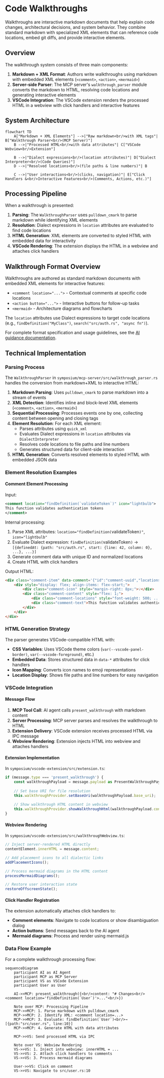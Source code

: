 # Code Walkthroughs

Walkthroughs are interactive markdown documents that help explain code changes, architectural decisions, and system behavior. They combine standard markdown with specialized XML elements that can reference code locations, embed git diffs, and provide interactive elements.

## Overview

The walkthrough system consists of three main components:

1. **Markdown + XML Format**: Authors write walkthroughs using markdown with embedded XML elements (`<comment>`, `<action>`, `<mermaid>`)
2. **Server-side Parser**: The MCP server's `walkthrough_parser` module converts the markdown to HTML, resolving code locations and generating interactive elements
3. **VSCode Integration**: The VSCode extension renders the processed HTML in a webview with click handlers and interactive features

## System Architecture

```mermaid
flowchart TD
    A["Markdown + XML Elements"] -->|"Raw markdown<br/>with XML tags"| B["Walkthrough Parser<br/>(MCP Server)"]
    B -->|"Processed HTML<br/>with data attributes"| C["VSCode Webview<br/>Extension"]
    
    B -->|"Dialect expressions<br/>(location attributes)"| D["Dialect Interpreter<br/>(Code Queries)"]
    D -->|"Resolved locations<br/>(file paths & line numbers)"| B
    
    C -->|"User interactions<br/>(clicks, navigation)"| E["Click Handlers &<br/>Interactive Features<br/>(Comments, Actions, etc.)"]
```

## Processing Pipeline

When a walkthrough is presented:

1. **Parsing**: The `WalkthroughParser` uses `pulldown_cmark` to parse markdown while identifying XML elements
2. **Resolution**: Dialect expressions in `location` attributes are evaluated to find code locations
3. **HTML Generation**: XML elements are converted to styled HTML with embedded data for interactivity
4. **VSCode Rendering**: The extension displays the HTML in a webview and attaches click handlers

## Walkthrough Format Overview

Walkthroughs are authored as standard markdown documents with embedded XML elements for interactive features:

- `<comment location="...">` - Contextual comments at specific code locations
- `<action button="...">` - Interactive buttons for follow-up tasks
- `<mermaid>` - Architecture diagrams and flowcharts

The `location` attributes use Dialect expressions to target code locations (e.g., `findDefinition("MyClass")`, `search("src/auth.rs", "async fn")`).

For complete format specification and usage guidelines, see the [AI guidance documentation](../../guidance.md).

## Technical Implementation

### Parsing Process

The `WalkthroughParser` in `symposium/mcp-server/src/walkthrough_parser.rs` handles the conversion from markdown+XML to interactive HTML:

1. **Markdown Parsing**: Uses `pulldown_cmark` to parse markdown into a stream of events
2. **XML Detection**: Identifies inline and block-level XML elements (`<comment>`, `<action>`, `<mermaid>`)
3. **Sequential Processing**: Processes events one by one, collecting content between opening and closing tags
4. **Element Resolution**: For each XML element:
   - Parses attributes using `quick_xml`
   - Evaluates Dialect expressions in `location` attributes via `DialectInterpreter`
   - Resolves code locations to file paths and line numbers
   - Generates structured data for client-side interaction
5. **HTML Generation**: Converts resolved elements to styled HTML with embedded JSON data

### Element Resolution Examples

#### Comment Element Processing

Input:
```xml
<comment location="findDefinition(`validateToken`)" icon="lightbulb">
This function validates authentication tokens
</comment>
```

Internal processing:
1. Parse XML attributes: `location="findDefinition(`validateToken`)"`, `icon="lightbulb"`
2. Evaluate Dialect expression: `findDefinition(`validateToken`)` → `[{definedAt: {path: "src/auth.rs", start: {line: 42, column: 0}, ...}, ...}]`
3. Generate comment data with unique ID and normalized locations
4. Create HTML with click handlers

Output HTML:
```html
<div class="comment-item" data-comment='{"id":"comment-uuid","locations":[{"path":"src/auth.rs","line":42,"column":0,...}],"comment":["This function validates authentication tokens"]}' style="cursor: pointer; border: 1px solid var(--vscode-panel-border); ...">
    <div style="display: flex; align-items: flex-start;">
        <div class="comment-icon" style="margin-right: 8px;">💡</div>
        <div class="comment-content" style="flex: 1;">
            <div class="comment-locations" style="font-weight: 500; ...">src/auth.rs:42</div>
            <div class="comment-text">This function validates authentication tokens</div>
        </div>
    </div>
</div>
```

### HTML Generation Strategy

The parser generates VSCode-compatible HTML with:

- **CSS Variables**: Uses VSCode theme colors (`var(--vscode-panel-border)`, `var(--vscode-foreground)`, etc.)
- **Embedded Data**: Stores structured data in `data-*` attributes for click handlers
- **Icon Mapping**: Converts icon names to emoji representations
- **Location Display**: Shows file paths and line numbers for easy navigation

### VSCode Integration

#### Message Flow

1. **MCP Tool Call**: AI agent calls `present_walkthrough` with markdown content
2. **Server Processing**: MCP server parses and resolves the walkthrough to HTML
3. **Extension Delivery**: VSCode extension receives processed HTML via IPC message
4. **Webview Rendering**: Extension injects HTML into webview and attaches handlers

#### Extension Implementation

In `symposium/vscode-extension/src/extension.ts`:
```typescript
if (message.type === 'present_walkthrough') {
    const walkthroughPayload = message.payload as PresentWalkthroughPayload;
    
    // Set base URI for file resolution
    this.walkthroughProvider.setBaseUri(walkthroughPayload.base_uri);
    
    // Show walkthrough HTML content in webview
    this.walkthroughProvider.showWalkthroughHtml(walkthroughPayload.content);
}
```

#### Webview Rendering

In `symposium/vscode-extension/src/walkthroughWebview.ts`:
```typescript
// Inject server-rendered HTML directly
contentElement.innerHTML = message.content;

// Add placement icons to all dialectic links
addPlacementIcons();

// Process mermaid diagrams in the HTML content  
processMermaidDiagrams();

// Restore user interaction state
restoreOffscreenState();
```

#### Click Handler Registration

The extension automatically attaches click handlers to:

- **Comment elements**: Navigate to code locations or show disambiguation dialog
- **Action buttons**: Send messages back to the AI agent
- **Mermaid diagrams**: Process and render using mermaid.js

### Data Flow Example

For a complete walkthrough processing flow:

```mermaid
sequenceDiagram
    participant AI as AI Agent
    participant MCP as MCP Server
    participant VS as VSCode Extension
    participant User as User

    AI->>MCP: present_walkthrough({<br/>content: "# Changes<br/><comment location='findDefinition(`User`)'>..."<br/>})
    
    Note over MCP: Processing Pipeline
    MCP->>MCP: 1. Parse markdown with pulldown_cmark
    MCP->>MCP: 2. Identify XML: <comment location=...>
    MCP->>MCP: 3. Evaluate: findDefinition(`User`)<br/>→ [{path:"src/user.rs", line:10}]
    MCP->>MCP: 4. Generate HTML with data attributes
    
    MCP->>VS: Send processed HTML via IPC
    
    Note over VS: Webview Rendering
    VS->>VS: 1. Inject into webview: innerHTML = ...
    VS->>VS: 2. Attach click handlers to comments
    VS->>VS: 3. Process mermaid diagrams
    
    User->>VS: Click on comment
    VS->>VS: Navigate to src/user.rs:10
```
